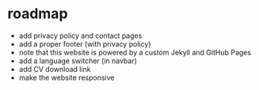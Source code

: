 # roadmap

- add privacy policy and contact pages
- add a proper footer (with privacy policy)
- note that this website is powered by a custom Jekyll and GitHub Pages
- add a language switcher (in navbar)
- add CV download link
- make the website responsive
